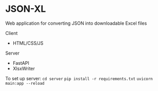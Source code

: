 # JSON-XL

Web application for converting JSON into downloadable Excel files

Client
* HTML/CSS/JS

Server
* FastAPI
* XlsxWriter

To set up server:
``cd server``
``pip install -r requirements.txt``
``uvicorn main:app --reload``